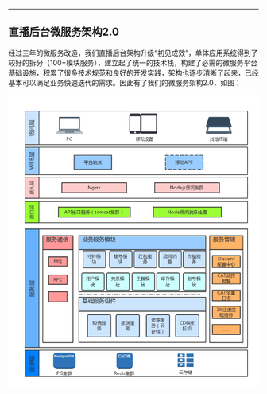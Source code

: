 ---
## 直播后台微服务架构2.0

经过三年的微服务改造，我们直播后台架构升级“初见成效”，单体应用系统得到了较好的拆分（100+模块服务），建立起了统一的技术栈，构建了必需的微服务平台基础设施，积累了很多技术规范和良好的开发实践，架构也逐步清晰了起来，已经基本可以满足业务快速迭代的需求。因此有了我们的微服务架构2.0，如图：

![](/assets/直播平台后台架构2.0.png)
